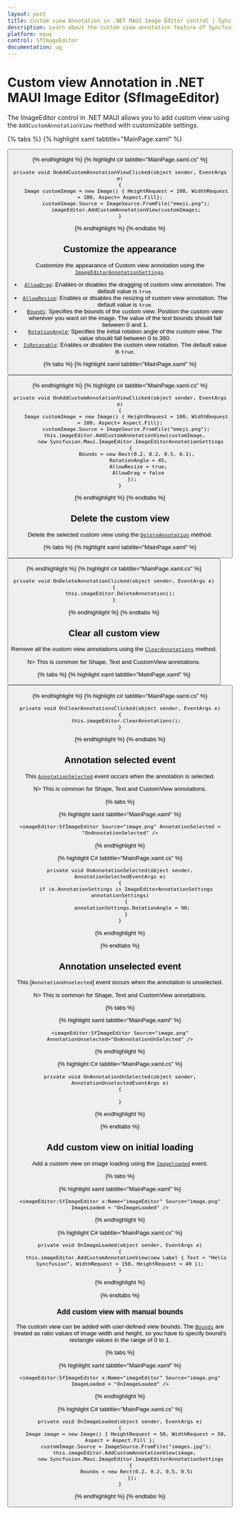 ```yaml
---
layout: post
title: Custom view Annotation in .NET MAUI Image Editor control | Syncfusion
description: Learn about the custom view annotation feature of Syncfusion .NET MAUI Image Editor(SfImageEditor) control.
platform: maui
control: SfImageEditor
documentation: ug
---
```


# Custom view Annotation in .NET MAUI Image Editor (SfImageEditor)

The ImageEditor control in .NET MAUI allows you to add custom view using the `AddCustomAnnotationView` method with customizable settings.

{% tabs %}
{% highlight xaml tabtitle="MainPage.xaml" %}

   <Grid RowDefinitions="0.9*, 0.1*">
        <imageEditor:SfImageEditor x:Name="imageEditor"
                                   Source="image.jpeg" />
        <Button Grid.Row="1"
                Clicked="OnAddCustomAnnotationViewClicked" />
    </Grid>  

{% endhighlight %}
{% highlight c# tabtitle="MainPage.xaml.cs" %}

    private void OnAddCustomAnnotationViewClicked(object sender, EventArgs e)
    {
        Image customImage = new Image() { HeightRequest = 100, WidthRequest = 100, Aspect= Aspect.Fill};
        customImage.Source = ImageSource.FromFile("emoji.png");
        imageEditor.AddCustomAnnotationView(customImage);
    }

{% endhighlight %}
{% endtabs %}


## Customize the appearance

Customize the appearance of Custom view annotation using the [`ImageEditorAnnotationSettings`](https://help.syncfusion.com/cr/maui/Syncfusion.Maui.ImageEditor.ImageEditorAnnotationSettings.html).

* [`AllowDrag`](https://help.syncfusion.com/cr/maui/Syncfusion.Maui.ImageEditor.ImageEditorAnnotationSettings.html#Syncfusion_Maui_ImageEditor_ImageEditorAnnotationSettings_AllowDrag): Enables or disables the dragging of custom view annotation. The default value is `true`.
* [`AllowResize`](https://help.syncfusion.com/cr/maui/Syncfusion.Maui.ImageEditor.ImageEditorAnnotationSettings.html#Syncfusion_Maui_ImageEditor_ImageEditorAnnotationSettings_AllowResize): Enables or disables the resizing of custom view annotation. The default value is `true`.
* [`Bounds`](https://help.syncfusion.com/cr/maui/Syncfusion.Maui.ImageEditor.ImageEditorAnnotationSettings.html#Syncfusion_Maui_ImageEditor_ImageEditorAnnotationSettings_Bounds): Specifies the bounds of the custom view. Position the custom view wherever you want on the image. The value of the text bounds should fall between 0 and 1.
* [`RotationAngle`](https://help.syncfusion.com/cr/maui/Syncfusion.Maui.ImageEditor.ImageEditorTextSettings.html#Syncfusion_Maui_ImageEditor_ImageEditorTextSettings_RotationAngle): Specifies the initial rotation angle of the custom view. The value should fall between 0 to 360.
* [`IsRotatable`](https://help.syncfusion.com/cr/maui/Syncfusion.Maui.ImageEditor.ImageEditorTextSettings.html#Syncfusion_Maui_ImageEditor_ImageEditorTextSettings_IsRotatable): Enables or disables the custom view rotation. The default value is `true`.

{% tabs %}
{% highlight xaml tabtitle="MainPage.xaml" %}

   <Grid RowDefinitions="0.9*, 0.1*">
        <imageEditor:SfImageEditor x:Name="imageEditor"
                                   Source="image.jpeg" />
        <Button Grid.Row="1"
                Clicked="OnAddCustomAnnotationViewClicked" />
    </Grid>  

{% endhighlight %}
{% highlight c# tabtitle="MainPage.xaml.cs" %}

    private void OnAddCustomAnnotationViewClicked(object sender, EventArgs e)
    {
        Image customImage = new Image() { HeightRequest = 100, WidthRequest = 100, Aspect= Aspect.Fill};
        customImage.Source = ImageSource.FromFile("emoji.png");
        this.imageEditor.AddCustomAnnotationView(customImage, 
            new Syncfusion.Maui.ImageEditor.ImageEditorAnnotationSettings 
            { 
                Bounds = new Rect(0.2, 0.2, 0.5, 0.1), 
                RotationAngle = 45,
                AllowResize = true,
                AllowDrag = false
            });
    }

{% endhighlight %}
{% endtabs %}

## Delete the custom view

Delete the selected custom view using the [`DeleteAnnotation`](https://help.syncfusion.com/cr/maui/Syncfusion.Maui.ImageEditor.SfImageEditor.html#Syncfusion_Maui_ImageEditor_SfImageEditor_DeleteAnnotation) method.

{% tabs %}
{% highlight xaml tabtitle="MainPage.xaml" %}

   <Grid RowDefinitions="0.9*, 0.1*">
        <imageEditor:SfImageEditor x:Name="imageEditor"
                                   Source="image.jpeg" />
        <Button Grid.Row="1"
                Text="DeleteAnnotation"
                Clicked="OnDeleteAnnotationClicked" />
    </Grid>  

{% endhighlight %}
{% highlight c# tabtitle="MainPage.xaml.cs" %}

    private void OnDeleteAnnotationClicked(object sender, EventArgs e)
    {
        this.imageEditor.DeleteAnnotation();
    }

{% endhighlight %}
{% endtabs %}

## Clear all custom view

Remove all the custom view annotations using the [`ClearAnnotations`](https://help.syncfusion.com/cr/maui/Syncfusion.Maui.ImageEditor.SfImageEditor.html#Syncfusion_Maui_ImageEditor_SfImageEditor_ClearAnnotations) method.

N> This is common for Shape, Text and CustomView annotations.

{% tabs %}
{% highlight xaml tabtitle="MainPage.xaml" %}

   <Grid RowDefinitions="0.9*, 0.1*">
        <imageEditor:SfImageEditor x:Name="imageEditor"
                                   Source="image.jpeg" />
        <Button Grid.Row="1"
                Text="ClearAnnotations"
                Clicked="OnClearAnnotationsClicked" />
    </Grid>  

{% endhighlight %}
{% highlight c# tabtitle="MainPage.xaml.cs" %}

    private void OnClearAnnotationsClicked(object sender, EventArgs e)
    {
        this.imageEditor.ClearAnnotations();
    }

{% endhighlight %}
{% endtabs %}

## Annotation selected event

This [`AnnotationSelected`](https://help.syncfusion.com/cr/maui/Syncfusion.Maui.ImageEditor.SfImageEditor.html#Syncfusion_Maui_ImageEditor_SfImageEditor_AnnotationSelected) event occurs when the annotation is selected.

N> This is common for Shape, Text and CustomView annotations.

{% tabs %}

{% highlight xaml tabtitle="MainPage.xaml" %}

    <imageEditor:SfImageEditor Source="image.png" AnnotationSelected = "OnAnnotationSelected" />

{% endhighlight %}

{% highlight C# tabtitle="MainPage.xaml.cs" %}

    private void OnAnnotationSelected(object sender, AnnotationSelectedEventArgs e)
    {
        if (e.AnnotationSettings is ImageEditorAnnotationSettings annotationSettings)
        {
            annotationSettings.RotationAngle = 90;
        }
    }

{% endhighlight %}

{% endtabs %}

## Annotation unselected event

This [`AnnotationUnselected`] event occurs when the annotation is unselected.

N> This is common for Shape, Text and CustomView annotations.

{% tabs %}

{% highlight xaml tabtitle="MainPage.xaml" %}

    <imageEditor:SfImageEditor Source="image.png" AnnotationUnselected="OnAnnotationUnSelected" />

{% endhighlight %}

{% highlight C# tabtitle="MainPage.xaml.cs" %}

    private void OnAnnotationUnSelected(object sender, AnnotationUnselectedEventArgs e)
    {
        
    }

{% endhighlight %}

{% endtabs %}

## Add custom view on initial loading

Add a custom view on image loading using the [`Imageloaded`](https://help.syncfusion.com/cr/maui/Syncfusion.Maui.ImageEditor.SfImageEditor.html#Syncfusion_Maui_ImageEditor_SfImageEditor_ImageLoaded) event.

{% tabs %}

{% highlight xaml tabtitle="MainPage.xaml" %}

    <imageEditor:SfImageEditor x:Name="imageEditor" Source="image.png" ImageLoaded = "OnImageLoaded" />

{% endhighlight %}

{% highlight C# tabtitle="MainPage.xaml.cs" %}

    private void OnImageLoaded(object sender, EventArgs e)
    {
        this.imageEditor.AddCustomAnnotationView(new Label { Text = "Hello Syncfusion", WidthRequest = 150, HeightRequest = 40 });
    }

{% endhighlight %}

{% endtabs %}


### Add custom view with manual bounds

The custom view can be added with user-defined view bounds. The [`Bounds`](https://help.syncfusion.com/cr/maui/Syncfusion.Maui.ImageEditor.ImageEditorAnnotationSettings.html#Syncfusion_Maui_ImageEditor_ImageEditorAnnotationSettings_Bounds) are treated as ratio values of image width and height, so you have to specify bound's rectangle values in the range of 0 to 1.

{% tabs %}

{% highlight xaml tabtitle="MainPage.xaml" %}

    <imageEditor:SfImageEditor x:Name="imageEditor" Source="image.png" ImageLoaded = "OnImageLoaded" />

{% endhighlight %}

{% highlight C# tabtitle="MainPage.xaml.cs" %}

    private void OnImageLoaded(object sender, EventArgs e)
    {
        Image image = new Image() { HeightRequest = 50, WidthRequest = 50, Aspect = Aspect.Fill };
        customImage.Source = ImageSource.FromFile("images.jpg");
        this.imageEditor.AddCustomAnnotationView(image, 
            new Syncfusion.Maui.ImageEditor.ImageEditorAnnotationSettings 
            { 
                Bounds = new Rect(0.2, 0.2, 0.5, 0.5) 
            });
    }

{% endhighlight %}
{% endtabs %}
